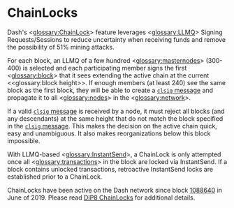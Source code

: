 # ChainLocks

Dash's <<glossary:ChainLock>> feature leverages <<glossary:LLMQ>> Signing Requests/Sessions to reduce uncertainty when receiving funds and remove the possibility of 51% mining attacks.

For each block, an LLMQ of a few hundred <<glossary:masternodes>> (300-400) is selected and each participating member signs the first <<glossary:block>> that it sees extending the active chain at the current <<glossary:block height>>. If enough members (at least 240) see the same block as the first block, they will be able to create a [`clsig` message](core-ref-p2p-network-instantsend-messages#clsig) and propagate it to all <<glossary:nodes>> in the <<glossary:network>>.

If a valid [`clsig` message](core-ref-p2p-network-instantsend-messages#clsig) is received by a node, it must reject all blocks (and any descendants) at the same height that do not match the block specified in the [`clsig` message](core-ref-p2p-network-instantsend-messages#clsig). This makes the decision on the active chain quick, easy and unambiguous. It also makes reorganizations below this block impossible.

With LLMQ-based <<glossary:InstantSend>>, a ChainLock is only attempted once all <<glossary:transactions>> in the block are locked via InstantSend. If a block contains unlocked transactions, retroactive InstantSend locks are established prior to a ChainLock.

ChainLocks have been active on the Dash network since block <a href="https://insight.dashevo.org/insight/block/00000000000000112e41e4b3afda8b233b8cc07c532d2eac5de097b68358c43e" target="_blank">1088640</a> in June of 2019. Please read [DIP8 ChainLocks](https://github.com/dashpay/dips/blob/master/dip-0008.md) for additional details.